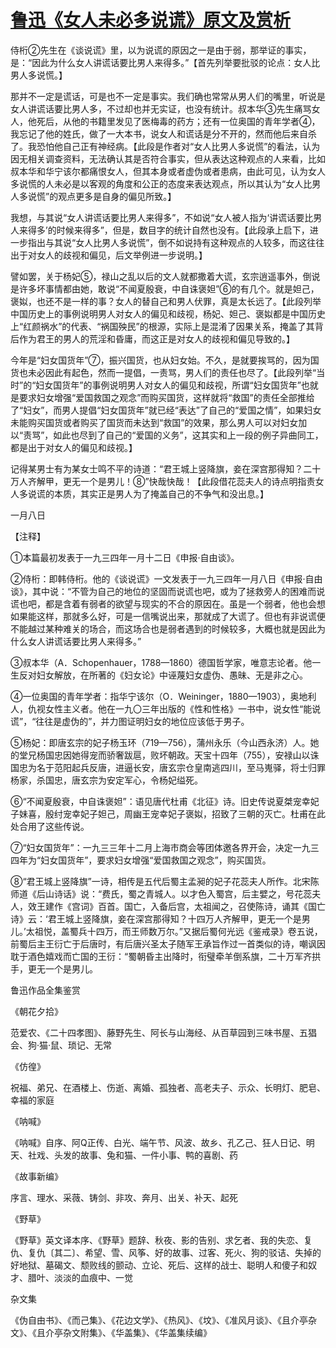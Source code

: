 # [鲁迅《女人未必多说谎》原文及赏析](https://www.vrrw.net/wx/8348.html)

侍桁②先生在《谈说谎》里，以为说谎的原因之一是由于弱，那举证的事实，是：“因此为什么女人讲谎话要比男人来得多。”【首先列举要批驳的论点：女人比男人多说慌。】

那并不一定是谎话，可是也不一定是事实。我们确也常常从男人们的嘴里，听说是女人讲谎话要比男人多，不过却也并无实证，也没有统计。叔本华③先生痛骂女人，他死后，从他的书籍里发见了医梅毒的药方；还有一位奥国的青年学者④，我忘记了他的姓氏，做了一大本书，说女人和谎话是分不开的，然而他后来自杀了。我恐怕他自己正有神经病。【此段是作者对“女人比男人多说慌”的看法，认为因无相关调查资料，无法确认其是否符合事实，但从表达这种观点的人来看，比如叔本华和华宁该尔都痛恨女人，但其本身或者虚伪或者患病，由此可见，认为女人多说慌的人未必是以客观的角度和公正的态度来表达观点，所以其认为“女人比男人多说慌”的观点更多是自身的偏见所致。】



我想，与其说“女人讲谎话要比男人来得多”，不如说“女人被人指为‘讲谎话要比男人来得多’的时候来得多”，但是，数目字的统计自然也没有。【此段承上启下，进一步指出与其说“女人比男人多说慌”，倒不如说持有这种观点的人较多，而这往往出于对女人的歧视和偏见，后文举例进一步说明。】

譬如罢，关于杨妃⑤，禄山之乱以后的文人就都撒着大谎，玄宗逍遥事外，倒说是许多坏事情都由她，敢说“不闻夏殷衰，中自诛褒妲”⑥的有几个。就是妲己，褒姒，也还不是一样的事？女人的替自己和男人伏罪，真是太长远了。【此段列举中国历史上的事例说明男人对女人的偏见和歧视，杨妃、妲己、褒姒都是中国历史上“红颜祸水”的代表、“祸国殃民”的根源，实际上是混淆了因果关系，掩盖了其背后作为君王的男人的荒淫和昏庸，而这正是对女人的歧视和偏见导致的。】

今年是“妇女国货年”⑦，振兴国货，也从妇女始。不久，是就要挨骂的，因为国货也未必因此有起色，然而一提倡，一责骂，男人们的责任也尽了。【此段列举“当时”的“妇女国货年”的事例说明男人对女人的偏见和歧视，所谓“妇女国货年”也就是要求妇女增强“爱国救国之观念”而购买国货，这样就将“救国”的责任全部推给了“妇女”，而男人提倡“妇女国货年”就已经“表达”了自己的“爱国之情”，如果妇女未能购买国货或者购买了国货而未达到“救国”的效果，那么男人可以对妇女加以“责骂”，如此也尽到了自己的“爱国的义务”，这其实和上一段的例子异曲同工，都是出于对女人的偏见和歧视。】

记得某男士有为某女士鸣不平的诗道：“君王城上竖降旗，妾在深宫那得知？二十万人齐解甲，更无一个是男儿！⑧”快哉快哉！【此段借花蕊夫人的诗点明指责女人多说谎的本质，其实正是男人为了掩盖自己的不争气和没出息。】

一月八日





【注释】

①本篇最初发表于一九三四年一月十二日《申报·自由谈》。

②侍桁：即韩侍桁。他的《谈说谎》一文发表于一九三四年一月八日《申报·自由谈》，其中说：“不管为自己的地位的坚固而说谎也吧，或为了拯救旁人的困难而说谎也吧，都是含着有弱者的欲望与现实的不合的原因在。虽是一个弱者，他也会想如果能这样，那就多么好，可是一信嘴说出来，那就成了大谎了。但也有非说谎便不能越过某种难关的场合，而这场合也是弱者遇到的时候较多，大概也就是因此为什么女人讲谎话要比男人来得多。”

③叔本华（A．Schopenhauer，1788—1860）德国哲学家，唯意志论者。他一生反对妇女解放，在所著的《妇女论》中诬蔑妇女虚伪、愚昧、无是非之心。

④一位奥国的青年学者：指华宁该尔（O．Weininger，1880—1903），奥地利人，仇视女性主义者。他在一九〇三年出版的《性和性格》一书中，说女性“能说谎”，“往往是虚伪的”，并力图证明妇女的地位应该低于男子。

⑤杨妃：即唐玄宗的妃子杨玉环（719—756），蒲州永乐（今山西永济）人。她的堂兄杨国忠因她得宠而骄奢跋扈，败坏朝政。天宝十四年（755），安禄山以诛国忠为名于范阳起兵反唐，进逼长安，唐玄宗仓皇南逃四川，至马嵬驿，将士归罪杨家，杀国忠，唐玄宗为安定军心，令杨妃缢死。

⑥“不闻夏殷衰，中自诛褒妲”：语见唐代杜甫《北征》诗。旧史传说夏桀宠幸妃子妹喜，殷纣宠幸妃子妲己，周幽王宠幸妃子褒姒，招致了三朝的灭亡。杜甫在此处合用了这些传说。

⑦“妇女国货年”：一九三三年十二月上海市商会等团体邀各界开会，决定一九三四年为“妇女国货年”，要求妇女增强“爱国救国之观念”，购买国货。

⑧“君王城上竖降旗”一诗，相传是五代后蜀主孟昶的妃子花蕊夫人所作。北宋陈师道《后山诗话》说：“费氏，蜀之青城人。以才色入蜀宫，后主嬖之，号花蕊夫人，效王建作《宫词》百首。国亡，入备后宫，太祖闻之，召使陈诗，诵其《国亡诗》云：‘君王城上竖降旗，妾在深宫那得知？十四万人齐解甲，更无一个是男儿。’太祖悦，盖蜀兵十四万，而王师数万尔。”又据后蜀何光远《鉴戒录》卷五说，前蜀后主王衍亡于后唐时，有后唐兴圣太子随军王承旨作过一首类似的诗，嘲讽因耽于酒色嬉戏而亡国的王衍：“蜀朝昏主出降时，衔璧牵羊倒系旗，二十万军齐拱手，更无一个是男儿。

鲁迅作品全集鉴赏

《朝花夕拾》

范爱农、《二十四孝图》、藤野先生、阿长与山海经、从百草园到三味书屋、五猖会、狗·猫·鼠、琐记、无常

《仿徨》

祝福、弟兄、在酒楼上、伤逝、离婚、孤独者、高老夫子、示众、长明灯、肥皂、幸福的家庭

《呐喊》

《呐喊》自序、阿Q正传、白光、端午节、风波、故乡、孔乙己、狂人日记、明天、社戏、头发的故事、兔和猫、一件小事、鸭的喜剧、药

《故事新编》

序言、理水、采薇、铸剑、非攻、奔月、出关、补天、起死

《野草》

《野草》英文译本序、《野草》题辞、秋夜、影的告别、求乞者、我的失恋、复仇、复仇〔其二〕、希望、雪、风筝、好的故事、过客、死火、狗的驳诘、失掉的好地狱、墓碣文、颓败线的颤动、立论、死后、这样的战士、聪明人和傻子和奴才、腊叶、淡淡的血痕中、一觉

杂文集

《伪自由书》、《而己集》、《花边文学》、《热风》、《坟》、《准风月谈》、《且介亭杂文》、《且介亭杂文附集》、《华盖集》、《华盖集续编》

